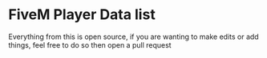 <h1><b>FiveM Player Data list</b></h1>

<p>Everything from this is open source, if you are wanting to make edits or add things, feel free to do so then open a pull request</p>
